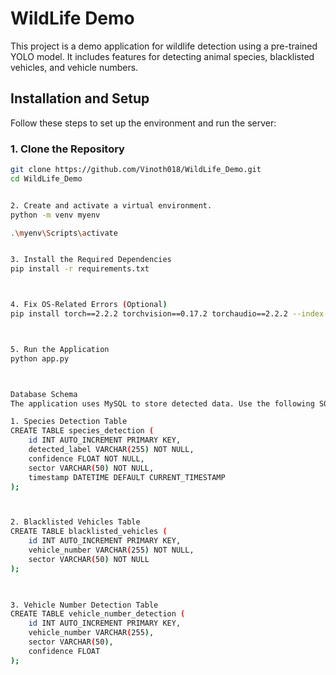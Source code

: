 # WildLife Demo

This project is a demo application for wildlife detection using a pre-trained YOLO model. It includes features for detecting animal species, blacklisted vehicles, and vehicle numbers.

## Installation and Setup

Follow these steps to set up the environment and run the server:

### 1. Clone the Repository
```bash
git clone https://github.com/Vinoth018/WildLife_Demo.git
cd WildLife_Demo


2. Create and activate a virtual environment.
python -m venv myenv

.\myenv\Scripts\activate


3. Install the Required Dependencies
pip install -r requirements.txt



4. Fix OS-Related Errors (Optional)
pip install torch==2.2.2 torchvision==0.17.2 torchaudio==2.2.2 --index-url https://download.pytorch.org/whl/cpu



5. Run the Application
python app.py



Database Schema
The application uses MySQL to store detected data. Use the following SQL commands to create the necessary tables:

1. Species Detection Table
CREATE TABLE species_detection (
    id INT AUTO_INCREMENT PRIMARY KEY,
    detected_label VARCHAR(255) NOT NULL,
    confidence FLOAT NOT NULL,
    sector VARCHAR(50) NOT NULL,
    timestamp DATETIME DEFAULT CURRENT_TIMESTAMP
);



2. Blacklisted Vehicles Table
CREATE TABLE blacklisted_vehicles (
    id INT AUTO_INCREMENT PRIMARY KEY,
    vehicle_number VARCHAR(255) NOT NULL,
    sector VARCHAR(50) NOT NULL
);


                        
3. Vehicle Number Detection Table
CREATE TABLE vehicle_number_detection (
    id INT AUTO_INCREMENT PRIMARY KEY,
    vehicle_number VARCHAR(255),
    sector VARCHAR(50),
    confidence FLOAT
);
